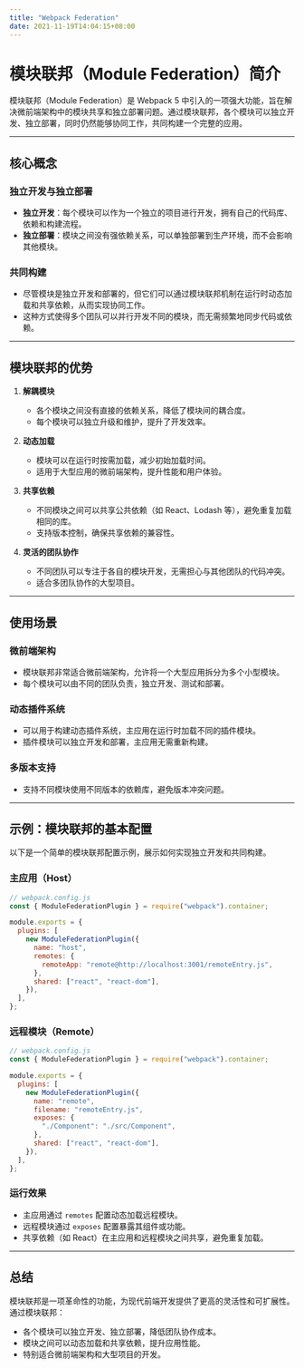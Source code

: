 ```yaml
---
title: "Webpack Federation"
date: 2021-11-19T14:04:15+08:00
---
```


# 模块联邦（Module Federation）简介

模块联邦（Module Federation）是 Webpack 5 中引入的一项强大功能，旨在解决微前端架构中的模块共享和独立部署问题。通过模块联邦，各个模块可以独立开发、独立部署，同时仍然能够协同工作，共同构建一个完整的应用。

---

## 核心概念

### 独立开发与独立部署
- **独立开发**：每个模块可以作为一个独立的项目进行开发，拥有自己的代码库、依赖和构建流程。
- **独立部署**：模块之间没有强依赖关系，可以单独部署到生产环境，而不会影响其他模块。

### 共同构建
- 尽管模块是独立开发和部署的，但它们可以通过模块联邦机制在运行时动态加载和共享依赖，从而实现协同工作。
- 这种方式使得多个团队可以并行开发不同的模块，而无需频繁地同步代码或依赖。

---

## 模块联邦的优势

1. **解耦模块**
   - 各个模块之间没有直接的依赖关系，降低了模块间的耦合度。
   - 每个模块可以独立升级和维护，提升了开发效率。

2. **动态加载**
   - 模块可以在运行时按需加载，减少初始加载时间。
   - 适用于大型应用的微前端架构，提升性能和用户体验。

3. **共享依赖**
   - 不同模块之间可以共享公共依赖（如 React、Lodash 等），避免重复加载相同的库。
   - 支持版本控制，确保共享依赖的兼容性。

4. **灵活的团队协作**
   - 不同团队可以专注于各自的模块开发，无需担心与其他团队的代码冲突。
   - 适合多团队协作的大型项目。

---

## 使用场景

### 微前端架构
- 模块联邦非常适合微前端架构，允许将一个大型应用拆分为多个小型模块。
- 每个模块可以由不同的团队负责，独立开发、测试和部署。

### 动态插件系统
- 可以用于构建动态插件系统，主应用在运行时加载不同的插件模块。
- 插件模块可以独立开发和部署，主应用无需重新构建。

### 多版本支持
- 支持不同模块使用不同版本的依赖库，避免版本冲突问题。

---

## 示例：模块联邦的基本配置

以下是一个简单的模块联邦配置示例，展示如何实现独立开发和共同构建。

### 主应用（Host）
```javascript
// webpack.config.js
const { ModuleFederationPlugin } = require("webpack").container;

module.exports = {
  plugins: [
    new ModuleFederationPlugin({
      name: "host",
      remotes: {
        remoteApp: "remote@http://localhost:3001/remoteEntry.js",
      },
      shared: ["react", "react-dom"],
    }),
  ],
};
```

### 远程模块（Remote）
```javascript
// webpack.config.js
const { ModuleFederationPlugin } = require("webpack").container;

module.exports = {
  plugins: [
    new ModuleFederationPlugin({
      name: "remote",
      filename: "remoteEntry.js",
      exposes: {
        "./Component": "./src/Component",
      },
      shared: ["react", "react-dom"],
    }),
  ],
};
```

### 运行效果
- 主应用通过 `remotes` 配置动态加载远程模块。
- 远程模块通过 `exposes` 配置暴露其组件或功能。
- 共享依赖（如 React）在主应用和远程模块之间共享，避免重复加载。

---

## 总结

模块联邦是一项革命性的功能，为现代前端开发提供了更高的灵活性和可扩展性。通过模块联邦：
- 各个模块可以独立开发、独立部署，降低团队协作成本。
- 模块之间可以动态加载和共享依赖，提升应用性能。
- 特别适合微前端架构和大型项目的开发。